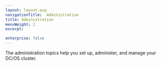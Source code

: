 ```yaml
---
layout: layout.pug
navigationTitle:  Administration
title: Administration
menuWeight: 2
excerpt:

enterprise: false
---
```


<!-- This source repo for this topic is https://github.com/dcos/dcos-docs -->


The administration topics help you set up, administer, and manage your DC/OS cluster. 
